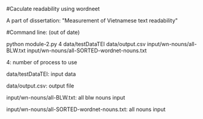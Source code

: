 #Caculate readability using wordneet

A part of dissertation: "Measurement of Vietnamese text readability"

#Command line: (out of date)

python module-2.py 4 data/testDataTEI data/output.csv input/wn-nouns/all-BLW.txt input/wn-nouns/all-SORTED-wordnet-nouns.txt

4: number of process to use

data/testDataTEI: input data

data/output.csv: output file

input/wn-nouns/all-BLW.txt: all blw nouns input

input/wn-nouns/all-SORTED-wordnet-nouns.txt: all nouns input
